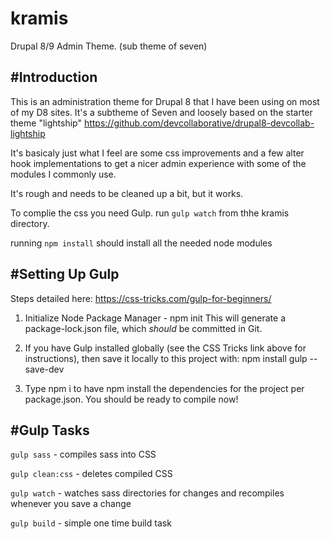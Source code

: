 # kramis
Drupal 8/9 Admin Theme. (sub theme of seven)

#Introduction
-----------
This is an administration theme for Drupal 8 that I have been using on most of my D8 sites.
It's a subtheme of Seven and loosely based on the starter theme "lightship" https://github.com/devcollaborative/drupal8-devcollab-lightship

It's basicaly just what I feel are some css improvements and a few alter hook implementations to get a nicer admin experience with some of the modules I commonly use.

It's rough and needs to be cleaned up a bit, but it works.

To complie the css you need Gulp. run `gulp watch` from thhe kramis directory.

running `npm install` should install all the needed node modules

#Setting Up Gulp
--------

Steps detailed here: https://css-tricks.com/gulp-for-beginners/

  1. Initialize Node Package Manager - npm init
  This will generate a package-lock.json file, which *should* be committed in Git.

  2. If you have Gulp installed globally (see the CSS Tricks link above for instructions), then save it locally to this project with:
  npm install gulp --save-dev

  3. Type npm i to have npm install the dependencies for the project per package.json. You should be ready to compile now!


#Gulp Tasks
--------

`gulp sass` - compiles sass into CSS

`gulp clean:css` - deletes compiled CSS

`gulp watch` - watches sass directories for changes and recompiles whenever you save a change

`gulp build` - simple one time build task



